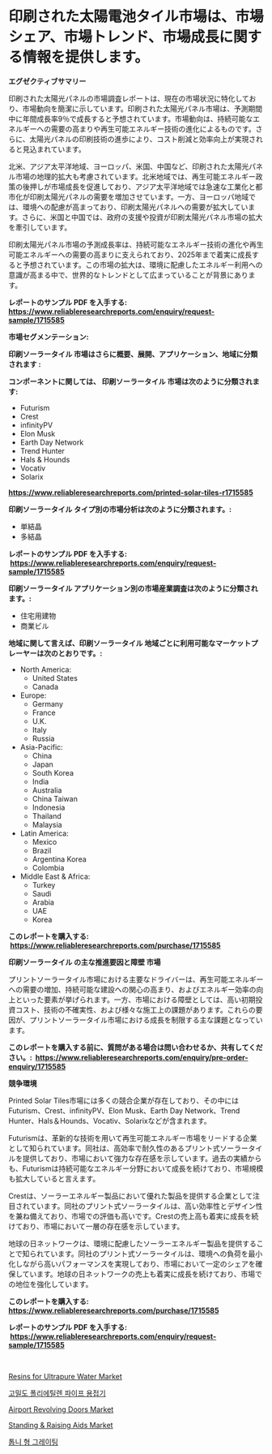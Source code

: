 <p><h1>印刷された太陽電池タイル市場は、市場シェア、市場トレンド、市場成長に関する情報を提供します。</h1></p><p><strong>エグゼクティブサマリー</strong></p>
<p><p>印刷された太陽光パネルの市場調査レポートは、現在の市場状況に特化しており、市場動向を簡潔に示しています。印刷された太陽光パネル市場は、予測期間中に年間成長率9％で成長すると予想されています。市場動向は、持続可能なエネルギーへの需要の高まりや再生可能エネルギー技術の進化によるものです。さらに、太陽光パネルの印刷技術の進歩により、コスト削減と効率向上が実現されると見込まれています。</p><p>北米、アジア太平洋地域、ヨーロッパ、米国、中国など、印刷された太陽光パネル市場の地理的拡大も考慮されています。北米地域では、再生可能エネルギー政策の後押しが市場成長を促進しており、アジア太平洋地域では急速な工業化と都市化が印刷太陽光パネルの需要を増加させています。一方、ヨーロッパ地域では、環境への配慮が高まっており、印刷太陽光パネルへの需要が拡大しています。さらに、米国と中国では、政府の支援や投資が印刷太陽光パネル市場の拡大を牽引しています。</p><p>印刷太陽光パネル市場の予測成長率は、持続可能なエネルギー技術の進化や再生可能エネルギーへの需要の高まりに支えられており、2025年まで着実に成長すると予想されています。この市場の拡大は、環境に配慮したエネルギー利用への意識が高まる中で、世界的なトレンドとして広まっていることが背景にあります。</p></p>
<p><strong>レポートのサンプル PDF を入手する: <a href="https://www.reliableresearchreports.com/enquiry/request-sample/1715585">https://www.reliableresearchreports.com/enquiry/request-sample/1715585</a></strong></p>
<p><strong>市場セグメンテーション:</strong></p>
<p><strong> 印刷ソーラータイル 市場はさらに概要、展開、アプリケーション、地域に分類されます :</strong></p>
<p><strong>コンポーネントに関しては、 印刷ソーラータイル 市場は次のように分類されます: &nbsp;</strong></p>
<p><ul><li>Futurism</li><li>Crest</li><li>infinityPV</li><li>Elon Musk</li><li>Earth Day Network</li><li>Trend Hunter</li><li>Hals & Hounds</li><li>Vocativ</li><li>Solarix</li></ul></p>
<p><strong><a href="https://www.reliableresearchreports.com/printed-solar-tiles-r1715585">https://www.reliableresearchreports.com/printed-solar-tiles-r1715585</a></strong></p>
<p><strong> 印刷ソーラータイル タイプ別の市場分析は次のように分類されます。:</strong></p>
<p><ul><li>単結晶</li><li>多結晶</li></ul></p>
<p><strong>レポートのサンプル PDF を入手する: &nbsp;<a href="https://www.reliableresearchreports.com/enquiry/request-sample/1715585">https://www.reliableresearchreports.com/enquiry/request-sample/1715585</a></strong></p>
<p><strong> 印刷ソーラータイル アプリケーション別の市場産業調査は次のように分類されます。:</strong></p>
<p><ul><li>住宅用建物</li><li>商業ビル</li></ul></p>
<p><strong>地域に関して言えば、印刷ソーラータイル 地域ごとに利用可能なマーケットプレーヤーは次のとおりです。:</strong></p>
<p><ul>
    <li>
        North America:
        <ul>
            <li>United States</li>
            <li>Canada</li>
        </ul>
    </li>
    <li>
        Europe:
        <ul>
            <li>Germany</li>
            <li>France</li>
            <li>U.K.</li>
            <li>Italy</li>
            <li>Russia</li>
        </ul>
    </li>
    <li>
        Asia-Pacific:
        <ul>
            <li>China</li>
            <li>Japan</li>
            <li>South Korea</li>
            <li>India</li>
            <li>Australia</li>
            <li>China Taiwan</li>
            <li>Indonesia</li>
            <li>Thailand</li>
            <li>Malaysia</li>
        </ul>
    </li>
    <li>
        Latin America:
        <ul>
            <li>Mexico</li>
            <li>Brazil</li>
            <li>Argentina Korea</li>
            <li>Colombia</li>
        </ul>
    </li>
    <li>
        Middle East & Africa:
        <ul>
            <li>Turkey</li>
            <li>Saudi</li>
            <li>Arabia</li>
            <li>UAE</li>
            <li>Korea</li>
        </ul>
    </li>
    </ul></p>
<p><strong>このレポートを購入する: &nbsp;<a href="https://www.reliableresearchreports.com/purchase/1715585">https://www.reliableresearchreports.com/purchase/1715585</a></strong></p>
<p><strong>印刷ソーラータイル の主な推進要因と障壁 市場</strong></p>
<p><p>プリントソーラータイル市場における主要なドライバーは、再生可能エネルギーへの需要の増加、持続可能な建設への関心の高まり、およびエネルギー効率の向上といった要素が挙げられます。一方、市場における障壁としては、高い初期投資コスト、技術の不確実性、および様々な施工上の課題があります。これらの要因が、プリントソーラータイル市場における成長を制限する主な課題となっています。</p></p>
<p><strong>このレポートを購入する前に、質問がある場合は問い合わせるか、共有してください。:&nbsp; <a href="https://www.reliableresearchreports.com/enquiry/pre-order-enquiry/1715585">https://www.reliableresearchreports.com/enquiry/pre-order-enquiry/1715585</a></strong></p>
<p><strong>競争環境</strong></p>
<p><p>Printed Solar Tiles市場には多くの競合企業が存在しており、その中にはFuturism、Crest、infinityPV、Elon Musk、Earth Day Network、Trend Hunter、Hals＆Hounds、Vocativ、Solarixなどが含まれます。</p><p>Futurismは、革新的な技術を用いて再生可能エネルギー市場をリードする企業として知られています。同社は、高効率で耐久性のあるプリント式ソーラータイルを提供しており、市場において強力な存在感を示しています。過去の実績からも、Futurismは持続可能なエネルギー分野において成長を続けており、市場規模も拡大していると言えます。</p><p>Crestは、ソーラーエネルギー製品において優れた製品を提供する企業として注目されています。同社のプリント式ソーラータイルは、高い効率性とデザイン性を兼ね備えており、市場での評価も高いです。Crestの売上高も着実に成長を続けており、市場において一層の存在感を示しています。</p><p>地球の日ネットワークは、環境に配慮したソーラーエネルギー製品を提供することで知られています。同社のプリント式ソーラータイルは、環境への負荷を最小化しながら高いパフォーマンスを実現しており、市場において一定のシェアを確保しています。地球の日ネットワークの売上も着実に成長を続けており、市場での地位を強化しています。</p></p>
<p><strong>このレポートを購入する: &nbsp; <a href="https://www.reliableresearchreports.com/purchase/1715585">https://www.reliableresearchreports.com/purchase/1715585</a></strong></p>
<p><strong>レポートのサンプル PDF を入手する: &nbsp;<a href="https://www.reliableresearchreports.com/enquiry/request-sample/1715585">https://www.reliableresearchreports.com/enquiry/request-sample/1715585</a></strong><strong></strong></p>
<p>&nbsp;</p>
<p><p><a href="https://noble-drawer-34c.notion.site/Analyzing-Resins-for-Ultrapure-Water-Market-Global-Industry-Perspective-and-Forecast-2024-to-2031-3c61ac84472144d99fe9f90a297d5f26">Resins for Ultrapure Water Market</a></p><p><a href="https://github.com/Tristiarton768456/Market-Research-Report-List-1/blob/main/708539546596.md">고밀도 폴리에틸렌 파이프 용접기</a></p><p><a href="https://view.publitas.com/reportprime-1/airport-revolving-doors-market-insight-market-trends-growth-forecasted-from-2024-to-2031/">Airport Revolving Doors Market</a></p><p><a href="https://github.com/bobicer/Market-Research-Report-List-3/blob/main/standing-raising-aids-market.md">Standing & Raising Aids Market</a></p><p><a href="https://medium.com/@jerrodhilll68/%EC%9D%80-%EA%B3%A0%EB%A6%AC%ED%98%95-%EA%B2%A9%EC%9E%90-%EC%9E%A5%EC%B9%98-%EC%8B%9C%EC%9E%A5-%EC%A7%80%ED%91%9C-%ED%95%B4%EB%8F%85-%EC%8B%9C%EC%9E%A5-%EC%A0%90%EC%9C%A0%EC%9C%A8-%EB%8F%99%ED%96%A5-%EB%B0%8F-%EC%84%B1%EC%9E%A5-%ED%8C%A8%ED%84%B4-3e846994c0ef">톱니 형 그레이팅</a></p></p>